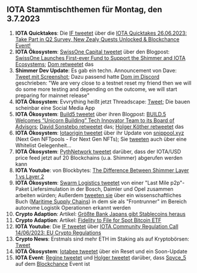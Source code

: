 ## IOTA Stammtischthemen für Montag, den 3.7.2023

1. **IOTA Quicktakes**: Die [IF tweetet](https://twitter.com/iota/status/1673254903832096769?s=20) über die [IOTA Quicktakes 26.06.2023: Take Part in Q2 Survey, New Zealy Quests Unlocked & Blockchance Event!](https://www.youtube.com/watch?v=QXPMVmsCBu8)
2. **IOTA Ökosystem**: [SwissOne Capital tweetet](https://twitter.com/Swissonecapital/status/1673677555235278849?s=20) über den Blogpost: [SwissOne Launches First-ever Fund to Support the Shimmer and IOTA Ecosystems](https://www.prunderground.com/swissone-launches-first-ever-fund-to-support-the-shimmer-and-iota-ecosystems/00311351/); [Dom retweetet](https://twitter.com/DomSchiener/status/1673729851323301896?s=20) das
3. **Shimmer Dev Update**: Es gab ein techn. Announcement von Dave: [Tweet mit Screenshot](https://twitter.com/Vrom14286662/status/1673715411123073025?s=20); Dazu passend hatte [Dom im Discord](https://discord.com/channels/397872799483428865/397872799483428867/1123188939101061130) geschrieben: "We are very close to a testnet reset my friend  then we will do some more testing and depending on the outcome, we will start preparing for mainnet release"
4. **IOTA Ökosystem**: Evvrything heißt jetzt Threadscape: [Tweet](https://twitter.com/7hreadscape/status/1673683927658012673?s=20); Die bauen scheinbar eine Social Media App
5. **IOTA Ökosystem**: [Build5 tweetet](https://twitter.com/build5tech/status/1673567947128979459?s=20) über ihren Blogpost: [BUILD.5 Welcomes “Unicorn Building” Tech Innovator Team to its Board of Advisors](https://build5.com/blog/unicorn-building/); [David Sonstebo retweetet](https://twitter.com/DavidSonstebo/status/1663469885257555968?s=20) das; [Holger Köther retweetet](https://twitter.com/HolgerKoether/status/1663454777781436416?s=20) das
6. **IOTA Ökosystem**: [Iotaorigin tweetet](https://twitter.com/snippool/status/1673758017198628877?s=20) über ihr Update von [snippool.xyz](https://www.snippool.xyz/) (Next Gen NFTpools - For Next Gen NFTs); Sie [tweeten](https://twitter.com/snippool/status/1673632741257084928?s=20) auch über eine Whitelist Gelegenheit...
7. **IOTA Ökosystem**: [PythNetwork tweetet](https://twitter.com/PythNetwork/status/1673330560163360768?s=20) darüber, dass der IOTA/USD price feed jetzt auf 20 Blockchains (u.a. Shimmer) abgerufen werden kann
8. **IOTA Youtube**: von Blockbytes: [The Difference Between Shimmer Layer 1 vs Layer 2](https://www.youtube.com/watch?v=Ml3fAq6g62o)
9. **IOTA Ökosystem**: [Swarm Logistics tweetet](https://twitter.com/SwarmLogistics/status/1673313832196886530?s=20) von einer "Last Mile p2p"-Paket Liefersimulation in der Bosch, Daimler und Opel zusammen arbeiten würden; Außerdem [tweeten sie](https://twitter.com/SwarmLogistics/status/1673741531465891846?s=20) über ein wissenschaftliches Buch ([Maritime Supply Chains](https://www.sciencedirect.com/book/9780128184219/maritime-supply-chains)) in dem sie als "Frontrunner" im Bereich autonome Logistik Operationen erkannt werden
10. **Crypto Adaption**: Artikel: [Größte Bank Japans gibt Stablecoins heraus](https://bitcoinblog.de/2023/06/27/groesste-bank-japans-gibt-stablecoins-heraus/)
11. **Crypto Adaption**: Artikel: [Fidelity to File for Spot Bitcoin ETF](https://watcher.guru/news/fidelity-to-file-for-spot-bitcoin-etf)
12. **IOTA Youtube**: Die [IF tweetet](https://twitter.com/iota/status/1673783265994371076?s=20) über [IOTA Community Regulation Call 14/06/2023: EU Crypto Regulations](https://www.youtube.com/watch?v=VfRp89KBbRI)
13. **Crypto News**: Erstmals sind mehr ETH im Staking als auf Kryptobörsen: [Tweet](https://twitter.com/LeonWaidmann/status/1673663555772596226?s=20)
14. **IOTA Ökosystem**: [Iotabee tweetet](https://twitter.com/iotabee/status/1673584937306320898?s=20) über ein Reset und ein Soon-Update
15. **IOTA Event**: [Regine tweetet](https://twitter.com/Energine/status/1673301015167131650?s=20) und [Holger tweetet](https://twitter.com/HolgerKoether/status/1673745656018771968?s=20) darüber, dass [Spyce_5](https://twitter.com/SPYCE_5) auf dem [Blockchance](https://twitter.com/Blockchance_) Event ist
